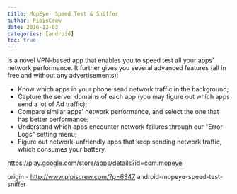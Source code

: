```yaml
---
title: MopEye- Speed Test & Sniffer
author: PipisCrew
date: 2016-12-03
categories: [android]
toc: true
---
```


Is a novel VPN-based app that enables you to speed test all your apps' network performance.
It further gives you several advanced features (all in free and without any advertisements):
- Know which apps in your phone send network traffic in the background;
- Capture the server domains of each app (you may figure out which apps send a lot of Ad traffic);
- Compare similar apps' network performance, and select the one that has better performance;
- Understand which apps encounter network failures through our "Error Logs" setting menu;
- Figure out network-unfriendly apps that keep sending network traffic, which consumes your battery.

https://play.google.com/store/apps/details?id=com.mopeye

origin - http://www.pipiscrew.com/?p=6347 android-mopeye-speed-test-sniffer
